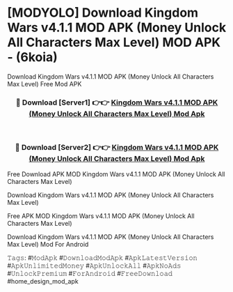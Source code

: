 # [MODYOLO] Download Kingdom Wars v4.1.1 MOD APK (Money Unlock All Characters Max Level) MOD APK - (6koia)
Download Kingdom Wars v4.1.1 MOD APK (Money Unlock All Characters Max Level) Free Mod APK

<div align="center">
<h3>🔴 Download [Server1] 👉👉 <a href="https://apk-comot.site?title=Kingdom_Wars_v4.1.1_MOD_APK_(Money_Unlock_All_Characters_Max_Level)">Kingdom Wars v4.1.1 MOD APK (Money Unlock All Characters Max Level) Mod Apk</a></h3><br>

<h3>🔴 Download [Server2] 👉👉 <a href="https://apk-comot.site?title=Kingdom_Wars_v4.1.1_MOD_APK_(Money_Unlock_All_Characters_Max_Level)">Kingdom Wars v4.1.1 MOD APK (Money Unlock All Characters Max Level) Mod Apk</a></h3>
</div>


Free Download APK MOD Kingdom Wars v4.1.1 MOD APK (Money Unlock All Characters Max Level)

Download Kingdom Wars v4.1.1 MOD APK (Money Unlock All Characters Max Level) 

Free APK MOD Kingdom Wars v4.1.1 MOD APK (Money Unlock All Characters Max Level) 

Download Kingdom Wars v4.1.1 MOD APK (Money Unlock All Characters Max Level) Mod For Android

𝚃𝚊𝚐𝚜: #𝙼𝚘𝚍𝙰𝚙𝚔 #𝙳𝚘𝚠𝚗𝚕𝚘𝚊𝚍𝙼𝚘𝚍𝙰𝚙𝚔 #𝙰𝚙𝚔𝙻𝚊𝚝𝚎𝚜𝚝𝚅𝚎𝚛𝚜𝚒𝚘𝚗 #𝙰𝚙𝚔𝚄𝚗𝚕𝚒𝚖𝚒𝚝𝚎𝚍𝙼𝚘𝚗𝚎𝚢 #𝙰𝚙𝚔𝚄𝚗𝚕𝚘𝚌𝚔𝙰𝚕𝚕 #𝙰𝚙𝚔𝙽𝚘𝙰𝚍𝚜 #𝚄𝚗𝚕𝚘𝚌𝚔𝙿𝚛𝚎𝚖𝚒𝚞𝚖 #𝙵𝚘𝚛𝙰𝚗𝚍𝚛𝚘𝚒𝚍 #𝙵𝚛𝚎𝚎𝙳𝚘𝚠𝚗𝚕𝚘𝚊𝚍 #home_design_mod_apk